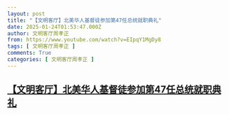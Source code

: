 ```yaml
---
layout: post
title: "【文明客厅】北美华人基督徒参加第47任总统就职典礼"
date: 2025-01-24T01:53:47.000Z
author: 文明客厅周孝正
from: https://www.youtube.com/watch?v=EIpqY1MgDy8
tags: [ 文明客厅周孝正 ]
comments: True
categories: [ 文明客厅周孝正 ]
---
```

<!--1737683627000-->
[【文明客厅】北美华人基督徒参加第47任总统就职典礼](https://www.youtube.com/watch?v=EIpqY1MgDy8)
------

<div>

</div>
